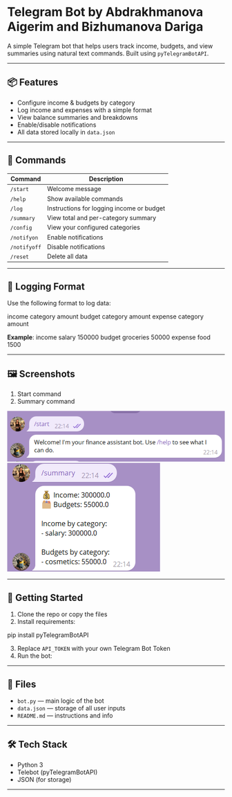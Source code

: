 # Telegram Bot by Abdrakhmanova Aigerim and Bizhumanova Dariga

A simple Telegram bot that helps users track income, budgets, and view summaries using natural text commands. Built using `pyTelegramBotAPI`.

---

## 📦 Features

- Configure income & budgets by category  
- Log income and expenses with a simple format  
- View balance summaries and breakdowns  
- Enable/disable notifications  
- All data stored locally in `data.json`

---

## 🔧 Commands

| Command       | Description                                 |
|---------------|---------------------------------------------|
| `/start`      | Welcome message                             |
| `/help`       | Show available commands                     |
| `/log`        | Instructions for logging income or budget   |
| `/summary`    | View total and per-category summary         |
| `/config`     | View your configured categories             |
| `/notifyon`   | Enable notifications                        |
| `/notifyoff`  | Disable notifications                       |
| `/reset`      | Delete all data                             |
---

## 📝 Logging Format

Use the following format to log data:

income category amount
budget category amount
expense category amount


**Example**:
income salary 150000
budget groceries 50000
expense food 1500


---

## 🖼 Screenshots

1. Start command
2. Summary command

![Start Command](start.png)  
![Summary Example](summary.png)

---

## 🚀 Getting Started

1. Clone the repo or copy the files
2. Install requirements:

pip install pyTelegramBotAPI

3. Replace `API_TOKEN` with your own Telegram Bot Token
4. Run the bot:


---

## 📂 Files

- `bot.py` — main logic of the bot  
- `data.json` — storage of all user inputs  
- `README.md` — instructions and info

---

## 🛠 Tech Stack

- Python 3
- Telebot (pyTelegramBotAPI)
- JSON (for storage)

---

